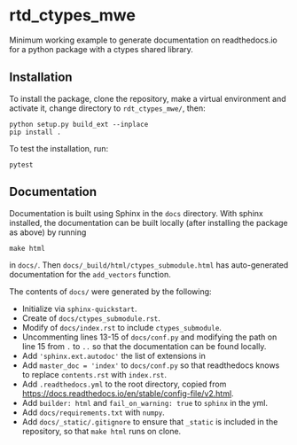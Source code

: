 # rtd_ctypes_mwe
Minimum working example to generate documentation on readthedocs.io for a
python package with a ctypes shared library.

Installation
------------

To install the package, clone the repository, make a virtual environment and
activate it, change directory to `rdt_ctypes_mwe/`, then:

    python setup.py build_ext --inplace
    pip install .

To test the installation, run:

    pytest

Documentation
-------------

Documentation is built using Sphinx in the ``docs`` directory. With sphinx
installed, the documentation can be built locally
(after installing the package as above) by running

    make html

in `docs/`. Then ``docs/_build/html/ctypes_submodule.html`` has auto-generated documentation for
the ``add_vectors`` function.

The contents of `docs/` were generated by the following:

- Initialize via ``sphinx-quickstart``.
- Create of ``docs/ctypes_submodule.rst``.
- Modify of ``docs/index.rst`` to include ``ctypes_submodule``.
- Uncommenting lines 13-15 of ``docs/conf.py`` and modifying the path on line
  15 from ``.`` to ``..`` so that the documentation can be found locally.
- Add ``'sphinx.ext.autodoc'`` the list of extensions in
- Add ``master_doc = 'index'`` to ``docs/conf.py`` so that readthedocs knows to replace
  ``contents.rst`` with ``index.rst``.
- Add ``.readthedocs.yml`` to the root directory, copied from
  https://docs.readthedocs.io/en/stable/config-file/v2.html.
- Add  ``builder: html`` and ``fail_on_warning: true`` to ``sphinx`` in the yml.
- Add ``docs/requirements.txt`` with ``numpy``.
- Add ``docs/_static/.gitignore`` to ensure that ``_static`` is included in the repository,
  so that ``make html`` runs on clone.
